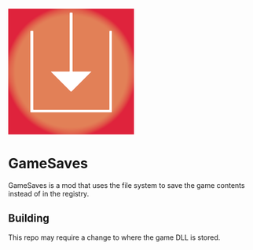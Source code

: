 ![Icon of the mod](icon.png)
# GameSaves
GameSaves is a mod that uses the file system to save the game contents instead of in the registry.
## Building
This repo may require a change to where the game DLL is stored.